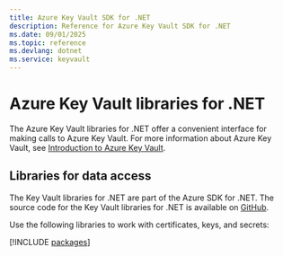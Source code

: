 ```yaml
---
title: Azure Key Vault SDK for .NET
description: Reference for Azure Key Vault SDK for .NET
ms.date: 09/01/2025
ms.topic: reference
ms.devlang: dotnet
ms.service: keyvault
---
```

# Azure Key Vault libraries for .NET

The Azure Key Vault libraries for .NET offer a convenient interface for making calls to Azure Key Vault. For more information about Azure Key Vault, see [Introduction to Azure Key Vault](https://learn.microsoft.com/azure/key-vault/general/overview).

## Libraries for data access

The Key Vault libraries for .NET are part of the Azure SDK for .NET. The source code for the Key Vault libraries for .NET is available on [GitHub](https://github.com/Azure/azure-sdk-for-net/tree/main/sdk/keyvault).

Use the following libraries to work with certificates, keys, and secrets:

[!INCLUDE [packages](key-vault-index.md)]